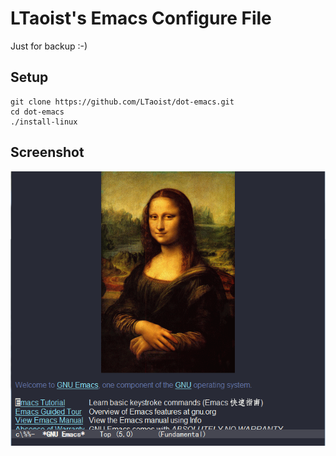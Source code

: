 LTaoist's Emacs Configure File 
==============================

Just for backup :-)

Setup
-----

    git clone https://github.com/LTaoist/dot-emacs.git
    cd dot-emacs
    ./install-linux

Screenshot
----------

![](screenshot.png)
